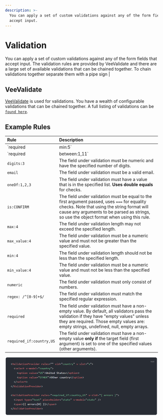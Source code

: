 ```yaml
---
description: >-
  You can apply a set of custom validations against any of the form fields that
  accept input.
---
```


# Validation

You can apply a set of custom validations against any of the form fields that accept input. The validation rules are provided by VeeValidate and there are a large set of available validations that can be chained together. To chain validations together separate them with a pipe sign \|

## VeeValidate

[VeeValidate](https://logaretm.github.io/vee-validate/) is used for validations. You have a wealth of configurable validations that can be chained together. A full listing of validations can be [`found here`](https://logaretm.github.io/vee-validate/api/rules.html).

## Example Rules

| Rule | Description |
| :--- | :--- |
| `required|min:5` |  |
| `required|between:1,11` | Required and the field under validation must have a numeric value bounded by a minimum value and a maximum value. |
| `digits:3` | The field under validation must be numeric and have the specified number of digits. |
| `email` | The field under validation must be a valid email. |
| `oneOf:1,2,3`  |  The field under validation must have a value that is in the specified list. **Uses double equals** for checks. |
| `is:CONFIRM` |  The field under validation must be equal to the first argument passed, uses `===` for equality checks. Note that using the string format will cause any arguments to be parsed as strings, so use the object format when using this rule. |
| `max:4` | The field under validation length may not exceed the specified length. |
| `max_value:4` | The field under validation must be a numeric value and must not be greater than the specified value. |
| `min:4` | The field under validation length should not be less than the specified length. |
| `min_value:4` | The field under validation must be a numeric value and must not be less than the specified value. |
| `numeric` | The field under validation must only consist of numbers. |
| `regex: /^[0-9]+$/` | The field under validation must match the specified regular expression. |
| `required` | The field under validation must have a non-empty value. By default, all validators pass the validation if they have "empty values" unless they are required. Those empty values are: empty strings, undefined, null, empty arrays. |
| `required_if:country,US` | The field under validation must have a non-empty value **only if** the target field \(first argument\) is set to one of the specified values \(other arguments\). |

![](../../../../.gitbook/assets/image%20%282%29.png)

